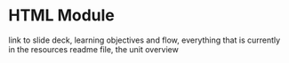 # HTML Module
link to slide deck, learning objectives and flow, everything that is currently in the resources readme file, the unit overview